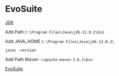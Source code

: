 # EvoSuite

[JDK](https://www.oracle.com/technetwork/java/javase/downloads/index.html)

Add Path `C:\Program Files\Java\jdk-12.0.2\bin`

Add JAVA_HOME `C:\Program Files\Java\jdk-12.0.2\`

`javac -version`

Add Path Maven `~\apache-maven-3.6.1\bin`

[EvoSuite](http://www.evosuite.org/documentation/tutorial-part-1/)

